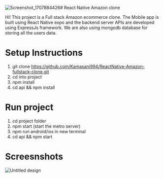 ![Screenshot_1707884426](https://github.com/Kamasani994/ReactNative-Amazon-fullstack-clone/assets/156469346/23e20378-248e-45e1-8cd9-a4b08be3d599)# React Native Amazon clone

Hi! This project is a Full stack Amazon ecommerce clone. The Mobile app is built using React Native expo and the backend server APIs are developed using ExpressJs framework. We are also using mongodb database for storing all the users data.


# Setup Instructions

 1. git clone https://github.com/Kamasani994/ReactNative-Amazon-fullstack-clone.git
 2. cd into project
 3. npm install 
 4. cd api && npm install

# Run project

 1. cd project folder
 2. npm start (start the metro server)
 3. npm run android/ios in new terminal
 4. cd api && npm start


# Screesnshots

![Untitled design](https://github.com/Kamasani994/ReactNative-Amazon-fullstack-clone/assets/156469346/8061832e-406c-4027-ba5b-296e7071db88)



